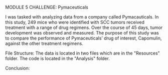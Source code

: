 MODULE 5 CHALLENGE: Pymaceuticals

I was tasked with analyzing data from a company called Pymacauticals. In this study, 249 mice who were identified with SCC tumors received treatment with a range of drug regimens. Over the course of 45 days, tumor development was observed and measured. The purpose of this study was to compare the performance of Pymaceuticals’ drug of interest, Capomulin, against the other treatment regimens.

File Structure: 
The data is located in two files which are in the "Resources" folder. The code is located in the "Analysis" folder. 

Conclusion: 
